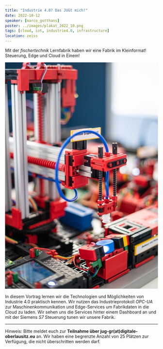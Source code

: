 ```yaml
---
title: "Industrie 4.0? Das JUGt mich!"
date: 2022-10-12
speaker: [marco_gotthans]
poster: ../images/plakat_2022_10.png
tags: [cloud, iot, industrie4.0, infrastructure]
location: zeiss
---
```


Mit der _fischertechnik_ Lernfabrik haben wir eine Fabrik im Kleinformat! Steuerung, Edge und Cloud in Einem!

![Lernfabrik](../images/lernfabrik.png)

In diesem Vortrag lernen wir die Technologien und Möglichkeiten von Industrie 4.0 praktisch kennen. Wir nutzen das
Industrieprotokoll _OPC-UA_ zur Maschinenkommunikation und Edge-Services um Fabrikdaten in die Cloud zu laden. Wir sehen
uns die Services hinter einem Dashboard an und mit der Siemens _S7_ Steuerung tunen wir unsere Fabrik.

---

Hinweis: Bitte meldet euch zur **Teilnahme über jug-gr(at)digitale-oberlausitz.eu** an. Wir haben eine begrenzte Anzahl
von 25 Plätzen zur Verfügung, die nicht überschritten werden darf.

